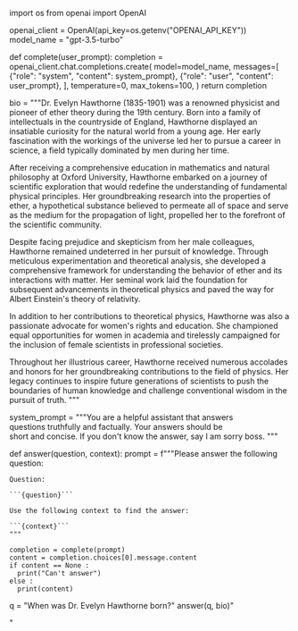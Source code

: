 import os
from openai import OpenAI

openai_client = OpenAI(api_key=os.getenv("OPENAI_API_KEY"))
model_name = "gpt-3.5-turbo"    


def complete(user_prompt):
        completion = openai_client.chat.completions.create(
        model=model_name,
        messages=[
            {"role": "system", "content": system_prompt},
            {"role": "user", "content": user_prompt},
        ],
        temperature=0,
        max_tokens=100,
        )
        return completion



bio = """Dr. Evelyn Hawthorne (1835-1901) was a renowned physicist and pioneer of ether theory during the 19th century. Born into a family of intellectuals in the countryside of England, Hawthorne displayed an insatiable curiosity for the natural world from a young age. Her early fascination with the workings of the universe led her to pursue a career in science, a field typically dominated by men during her time.

After receiving a comprehensive education in mathematics and natural philosophy at Oxford University, Hawthorne embarked on a journey of scientific exploration that would redefine the understanding of fundamental physical principles. Her groundbreaking research into the properties of ether, a hypothetical substance believed to permeate all of space and serve as the medium for the propagation of light, propelled her to the forefront of the scientific community.

Despite facing prejudice and skepticism from her male colleagues, Hawthorne remained undeterred in her pursuit of knowledge. Through meticulous experimentation and theoretical analysis, she developed a comprehensive framework for understanding the behavior of ether and its interactions with matter. Her seminal work laid the foundation for subsequent advancements in theoretical physics and paved the way for Albert Einstein's theory of relativity.

In addition to her contributions to theoretical physics, Hawthorne was also a passionate advocate for women's rights and education. She championed equal opportunities for women in academia and tirelessly campaigned for the inclusion of female scientists in professional societies.

Throughout her illustrious career, Hawthorne received numerous accolades and honors for her groundbreaking contributions to the field of physics. Her legacy continues to inspire future generations of scientists to push the boundaries of human knowledge and challenge conventional wisdom in the pursuit of truth.
"""


system_prompt = """You are a helpful assistant that answers \
questions truthfully and factually. Your answers should be \
short and concise. If you don't know the answer, say I am sorry boss.
"""

def answer(question, context):
    prompt = f"""Please answer the following question:

    Question:

    ```{question}```

    Use the following context to find the answer:

    ```{context}```
    """

    completion = complete(prompt)
    content = completion.choices[0].message.content
    if content == None :
      print("Can't answer")
    else :
      print(content)


 q = "When was Dr. Evelyn Hawthorne born?"
    answer(q, bio)"

"



